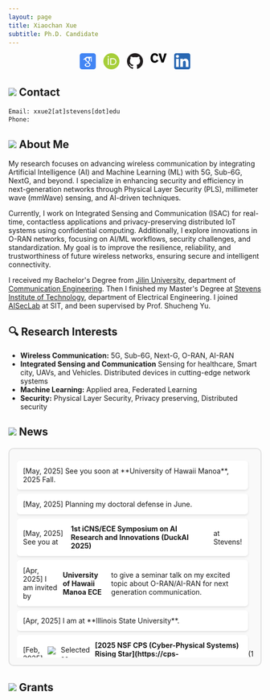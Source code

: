 ```yaml
---
layout: page
title: Xiaochan Xue
subtitle: Ph.D. Candidate
---
```

<div style="display: flex; justify-content: center; gap: 15px; flex-wrap: wrap;">
<a href="https://scholar.google.com/citations?user=rhcjOdQAAAAJ&hl=en" target="_blank">
  <img src="./img/google-scholar.png" alt="Google Scholar" width="32" class="social-icon">
</a>
<a href="https://orcid.org/0000-0003-0432-0581" target="_blank">
  <img src="./img/orcid.png" alt="ORCID" width="32" class="social-icon">
</a>
<a href="https://github.com/XueShannon" target="_blank">
  <img src="./img/github.png" alt="GitHub" width="32" class="social-icon">
</a>
<a href="./files/CV_Xiaochan.pdf" download class="cv-download">
  <img src="./img/cv.png" alt="CV" width="32" class="social-icon">
</a>
<a href="https://www.linkedin.com/in/xiaochan-xue-2b7b75227/" target="_blank">
  <img src="./img/linkedin.png" alt="LinkedIn" width="32" class="social-icon">
</a>
</div>

## <img src="../img/contact.png" height="50px"> Contact

```
Email: xxue2[at]stevens[dot]edu
Phone: 
```

## <img src="../img/career.png" height="50px"> About Me
My research focuses on advancing wireless communication by integrating Artificial Intelligence (AI) and Machine Learning (ML) with 5G, Sub-6G, NextG, and beyond. I specialize in enhancing security and efficiency in next-generation networks through Physical Layer Security (PLS), millimeter wave (mmWave) sensing, and AI-driven techniques.

Currently, I work on Integrated Sensing and Communication (ISAC) for real-time, contactless applications and privacy-preserving distributed IoT systems using confidential computing. Additionally, I explore innovations in O-RAN networks, focusing on AI/ML workflows, security challenges, and standardization. My goal is to improve the resilience, reliability, and trustworthiness of future wireless networks, ensuring secure and intelligent connectivity.

I received my Bachelor's Degree from [Jilin University](https://www.jlu.edu.cn/), department of [Communication Engineering](https://dce.jlu.edu.cn/). Then I finished my Master's Degree at [Stevens Institute of Technology](https://www.stevens.edu/), department of Electrical Engineering. I joined [AISecLab](https://www.stevens.edu/icns-center-for-innovative-computing-and-networked-systems/aiseclab) at SIT, and been supervised by Prof. Shucheng Yu.

## 🔍 Research Interests

- **Wireless Communication:** 5G, Sub-6G, Next-G, O-RAN, AI-RAN
- **Integrated Sensing and Communication** Sensing for healthcare, Smart city, UAVs, and Vehicles. Distributed devices in cutting-edge network systems
- **Machine Learning:** Applied area, Federated Learning
- **Security:** Physical Layer Security, Privacy preserving, Distributed security

## <img src="../img/news.png" height="50px"> News
<div class="news-box">
  <div class="news-scroll">
    <!-- 项目列表 -->
    <div class="grant-item">
      [May, 2025] See you soon at **University of Hawaii Manoa**, 2025 Fall.
    </div>
    <div class="grant-item">
      [May, 2025] Planning my doctoral defense in June.
    </div>
    <div class="grant-item">
      [May, 2025] See you at <strong>1st iCNS/ECE Symposium on AI Research and Innovations (DuckAI 2025)</strong> at Stevens!
    </div>
    <div class="grant-item">
      [Apr, 2025] I am invited by <strong>University of Hawaii Manoa ECE</strong> to give a seminar talk on my excited topic about O-RAN/AI-RAN for next generation communication.
    </div>
    <div class="grant-item">
      [Apr, 2025] I am at **Illinois State University**.
    </div>
    <div class="grant-item">
      [Feb, 2025] <img src="../img/award.png" height="30px"> Selected as <strong>[2025 NSF CPS (Cyber-Physical Systems) Rising Star](https://cps-vo.org/group/CPSRisingStarsWorkshop25)</strong> (17%)
    </div>
    <div class="grant-item">
      [Feb, 2025] I am invited to give a [Seminar Talk](./files/Enhancing Security and Privacy in Distributed Wireless Networks Through Physical Layer Techniques _ Stevens Institute of Technology.html) at SIT 
    </div>
    <div class="grant-item">
      [Jan, 2025] <span style="color:red;">I am on Job Market NOW! Please contact me if you interest!</span>
    </div>
    <div class="grant-item">
      [Jan, 2025] <span style="color:red;">I am open to a POSTDOC position!</span>
    </div>
    <div class="grant-item">
      [Jan, 2025] <img src="../img/fireworks.png" height="30px"> New paper submited!
    </div>
    <div class="grant-item">
      [Aug, 2024] I am hired as Lecture Instructor, SIT.
    </div>
    <div class="grant-item">
      [Aug, 2023] <img src="../img/award.png" height="30px"> I received <span style="color:orange;">Excellence Doctoral Fellowship</span>, SIT
    </div>
  </div>
</div>

<style>
/* 固定高度滚动框样式 */
.news-box {
  border: 2px solid #e0e0e0;
  border-radius: 10px;
  padding: 15px;
  margin: 20px 0;
  background: #f9f9f9;
}

.news-scroll {
  max-height: 400px;  /* 固定高度 */
  overflow-y: auto;   /* 垂直滚动条 */
  padding-right: 10px;
}

/* 单个资助项目样式 */
.grant-item {
  padding: 12px;
  margin: 8px 0;
  background: white;
  border-radius: 6px;
  box-shadow: 0 2px 4px rgba(0,0,0,0.1);
  display: flex;
  align-items: center;
  gap: 10px;
}

/* 滚动条美化 */
.news-scroll::-webkit-scrollbar {
  width: 8px;
}
.news-scroll::-webkit-scrollbar-thumb {
  background: #888; 
  border-radius: 4px;
}
</style>

## <img src="../img/money.png" height="50px"> Grants